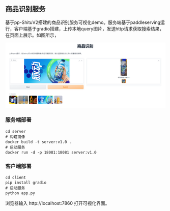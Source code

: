 ## 商品识别服务
基于pp-ShituV2搭建的商品识别服务可视化demo。服务端基于paddleserving运行，客户端基于gradio搭建，上传本地query图片，发送http请求获取搜索结果，在页面上展示。如图所示，

![demo](demo.png)

### 服务端部署
```
cd server
# 构建镜像
docker build -t server:v1.0 .
# 启动服务
docker run -d -p 18081:18081 server:v1.0
```


### 客户端部署
```
cd client
pip install gradio
# 启动服务
python app.py
```
浏览器输入 http://localhost:7860 打开可视化界面。
